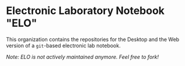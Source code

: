 # Electronic Laboratory Notebook "ELO"

This organization contains the repositories for the Desktop and the Web version of a `git`-based electronic lab notebook. 

_Note: ELO is not actively maintained anymore. Feel free to fork!_
